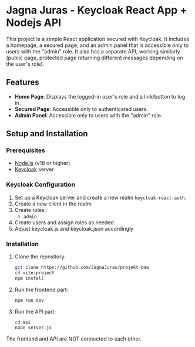 # Jagna Juras - Keycloak React App + Nodejs API

This project is a simple React application secured with Keycloak. It includes a homepage, a secured page, and an admin panel that is accessible only to users with the "admin" role. It also has a separate API, working similarly (public page, protected page returning different messages depending on the user's role).

## Features

- **Home Page**: Displays the logged-in user's role and a link/button to log in.
- **Secured Page**: Accessible only to authenticated users.
- **Admin Panel**: Accessible only to users with the "admin" role.

## Setup and Installation

### Prerequisites

- [Node.js](https://nodejs.org/) (v18 or higher)
- [Keycloak](https://www.keycloak.org/) server

### Keycloak Configuration

1. Set up a Keycloak server and create a new realm `keycloak-react-auth`.
2. Create a new client in the realm
3. Create roles:
   - `admin`
4. Create users and assign roles as needed.
5. Adjust keycloak.js and keycloak.json accordingly

### Installation

1. Clone the repository:

    ```bash
   git clone https://github.com/JagnaJuras/projekt-baw
   cd vite-project
   npm install
    ```
2. Run the frontend part:
    ```bash
   npm run dev
    ```
2. Run the API part:
    ```bash
   cd api
   node server.js
    ```

The frontend and API are NOT connected to each other.
